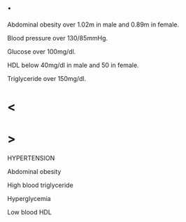 # .

Abdominal obesity over 1.02m in male and 0.89m in female.

Blood pressure over 130/85mmHg.

Glucose over 100mg/dl.

HDL below 40mg/dl in male and 50 in female.

Triglyceride over 150mg/dl.

# <

# >

HYPERTENSION

Abdominal obesity

High blood triglyceride

Hyperglycemia

Low blood HDL
